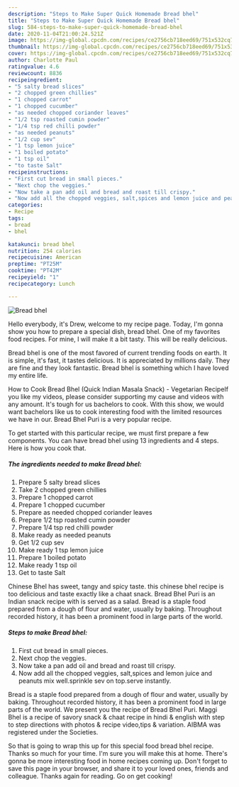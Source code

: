 ```yaml
---
description: "Steps to Make Super Quick Homemade Bread bhel"
title: "Steps to Make Super Quick Homemade Bread bhel"
slug: 584-steps-to-make-super-quick-homemade-bread-bhel
date: 2020-11-04T21:00:24.521Z
image: https://img-global.cpcdn.com/recipes/ce2756cb718eed69/751x532cq70/bread-bhel-recipe-main-photo.jpg
thumbnail: https://img-global.cpcdn.com/recipes/ce2756cb718eed69/751x532cq70/bread-bhel-recipe-main-photo.jpg
cover: https://img-global.cpcdn.com/recipes/ce2756cb718eed69/751x532cq70/bread-bhel-recipe-main-photo.jpg
author: Charlotte Paul
ratingvalue: 4.6
reviewcount: 8836
recipeingredient:
- "5 salty bread slices"
- "2 chopped green chillies"
- "1 chopped carrot"
- "1 chopped cucumber"
- "as needed chopped coriander leaves"
- "1/2 tsp roasted cumin powder"
- "1/4 tsp red chilli powder"
- "as needed peanuts"
- "1/2 cup sev"
- "1 tsp lemon juice"
- "1 boiled potato"
- "1 tsp oil"
- "to taste Salt"
recipeinstructions:
- "First cut bread in small pieces."
- "Next chop the veggies."
- "Now take a pan add oil and bread and roast till crispy."
- "Now add all the chopped veggies, salt,spices and lemon juice and peanuts mix well.sprinkle sev on top.serve instantly."
categories:
- Recipe
tags:
- bread
- bhel

katakunci: bread bhel 
nutrition: 254 calories
recipecuisine: American
preptime: "PT25M"
cooktime: "PT42M"
recipeyield: "1"
recipecategory: Lunch

---
```



![Bread bhel](https://img-global.cpcdn.com/recipes/ce2756cb718eed69/751x532cq70/bread-bhel-recipe-main-photo.jpg)

Hello everybody, it's Drew, welcome to my recipe page. Today, I'm gonna show you how to prepare a special dish, bread bhel. One of my favorites food recipes. For mine, I will make it a bit tasty. This will be really delicious.

Bread bhel is one of the most favored of current trending foods on earth. It is simple, it's fast, it tastes delicious. It is appreciated by millions daily. They are fine and they look fantastic. Bread bhel is something which I have loved my entire life.

How to Cook Bread Bhel (Quick Indian Masala Snack) - Vegetarian RecipeIf you like my videos, please consider supporting my cause and videos with any amount. It&#39;s tough for us bachelors to cook. With this show, we would want bachelors like us to cook interesting food with the limited resources we have in our. Bread Bhel Puri is a very popular recipe.


To get started with this particular recipe, we must first prepare a few components. You can have bread bhel using 13 ingredients and 4 steps. Here is how you cook that.

<!--inarticleads1-->

##### The ingredients needed to make Bread bhel:

1. Prepare 5 salty bread slices
1. Take 2 chopped green chillies
1. Prepare 1 chopped carrot
1. Prepare 1 chopped cucumber
1. Prepare as needed chopped coriander leaves
1. Prepare 1/2 tsp roasted cumin powder
1. Prepare 1/4 tsp red chilli powder
1. Make ready as needed peanuts
1. Get 1/2 cup sev
1. Make ready 1 tsp lemon juice
1. Prepare 1 boiled potato
1. Make ready 1 tsp oil
1. Get to taste Salt


Chinese Bhel has sweet, tangy and spicy taste. this chinese bhel recipe is too delicious and taste exactly like a chaat snack. Bread Bhel Puri is an Indian snack recipe with is served as a salad. Bread is a staple food prepared from a dough of flour and water, usually by baking. Throughout recorded history, it has been a prominent food in large parts of the world. 

<!--inarticleads2-->

##### Steps to make Bread bhel:

1. First cut bread in small pieces.
1. Next chop the veggies.
1. Now take a pan add oil and bread and roast till crispy.
1. Now add all the chopped veggies, salt,spices and lemon juice and peanuts mix well.sprinkle sev on top.serve instantly.


Bread is a staple food prepared from a dough of flour and water, usually by baking. Throughout recorded history, it has been a prominent food in large parts of the world. We present you the recipe of Bread Bhel Puri. Maggi Bhel is a recipe of savory snack &amp; chaat recipe in hindi &amp; english with step to step directions with photos &amp; recipe video,tips &amp; variation. AIBMA was registered under the Societies. 

So that is going to wrap this up for this special food bread bhel recipe. Thanks so much for your time. I'm sure you will make this at home. There's gonna be more interesting food in home recipes coming up. Don't forget to save this page in your browser, and share it to your loved ones, friends and colleague. Thanks again for reading. Go on get cooking!

